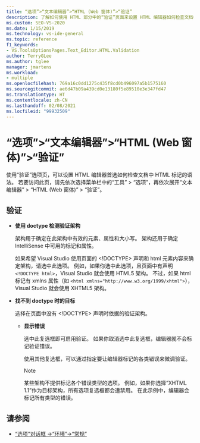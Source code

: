 ```yaml
---
title: “选项”>“文本编辑器”>“HTML (Web 窗体)”>“验证”
description: 了解如何使用 HTML 部分中的“验证”页面来设置 HTML 编辑器如何检查文档中 HTML 标记的语法的首选项。
ms.custom: SEO-VS-2020
ms.date: 1/15/2019
ms.technology: vs-ide-general
ms.topic: reference
f1_keywords:
- VS.ToolsOptionsPages.Text_Editor.HTML.Validation
author: TerryGLee
ms.author: tglee
manager: jmartens
ms.workload:
- multiple
ms.openlocfilehash: 769a16c0dd1275c435f8cd0b496097a5b1575160
ms.sourcegitcommit: ae6d47b09a439cd0e13180f5e89510e3e347fd47
ms.translationtype: HT
ms.contentlocale: zh-CN
ms.lasthandoff: 02/08/2021
ms.locfileid: "99932509"
---
```

# <a name="options-text-editor-html-web-forms-validation"></a>“选项”>“文本编辑器”>“HTML (Web 窗体)”>“验证”

使用“验证”选项页，可以设置 HTML 编辑器首选如何检查文档中 HTML 标记的语法。 若要访问此页，请先依次选择菜单栏中的“工具” > “选项”，再依次展开“文本编辑器” > “HTML (Web 窗体)” > “验证”。

## <a name="validation"></a>验证

- **使用 doctype 检测验证架构**

   架构用于确定在此架构中有效的元素、属性和大小写。 架构还用于确定 IntelliSense 中可用的标记和属性。

   如果希望 Visual Studio 使用页面的 <!DOCTYPE> 声明和 html 元素内容来确定架构，请选中此选项。 例如，如果你选中此选项，且页面中有声明 `<!DOCTYPE html>`，Visual Studio 就会使用 HTML5 架构。 不过，如果 html 标记有 xmlns 属性（如 `<html xmlns="http://www.w3.org/1999/xhtml">`），Visual Studio 就会使用 XHTML5 架构。

- **找不到 doctype 时的目标**

   选择在页面中没有 <!DOCTYPE> 声明时依据的验证架构。

  - **显示错误**

     选中此复选框即可启用验证。 如果你取消选中此复选框，编辑器就不会标记验证错误。

     使用其他复选框，可以通过指定要让编辑器标记的各类错误来微调验证。

     > [!NOTE]
     > 某些架构不提供标记各个错误类型的选项。 例如，如果你选择“XHTML 1.1”作为目标架构，所有选项复选框都会遭禁用。 在此示例中，编辑器会标记所有类型的错误。

## <a name="see-also"></a>请参阅

- [“选项”对话框 ->“环境”->“常规”](../../ide/reference/general-environment-options-dialog-box.md)
